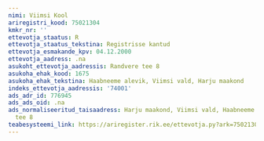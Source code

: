 ```yaml
---
nimi: Viimsi Kool
ariregistri_kood: 75021304
kmkr_nr: ''
ettevotja_staatus: R
ettevotja_staatus_tekstina: Registrisse kantud
ettevotja_esmakande_kpv: 04.12.2000
ettevotja_aadress: .na
asukoht_ettevotja_aadressis: Randvere tee 8
asukoha_ehak_kood: 1675
asukoha_ehak_tekstina: Haabneeme alevik, Viimsi vald, Harju maakond
indeks_ettevotja_aadressis: '74001'
ads_adr_id: 776945
ads_ads_oid: .na
ads_normaliseeritud_taisaadress: Harju maakond, Viimsi vald, Haabneeme alevik, Randvere
  tee 8
teabesysteemi_link: https://ariregister.rik.ee/ettevotja.py?ark=75021304&ref=rekvisiidid
---
```

